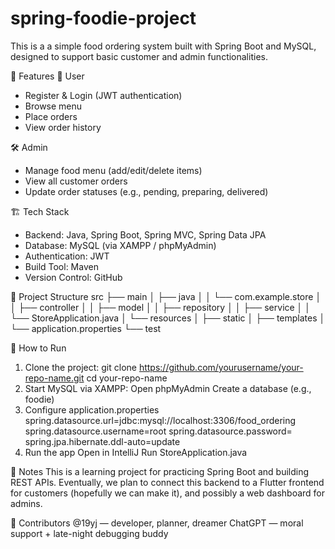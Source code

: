 # spring-foodie-project
This is a a simple food ordering system built with Spring Boot and MySQL, designed to support basic customer and admin functionalities.

🚀 Features
👤 User
- Register & Login (JWT authentication)
- Browse menu
- Place orders
- View order history

🛠️ Admin
- Manage food menu (add/edit/delete items)
- View all customer orders
- Update order statuses (e.g., pending, preparing, delivered)

🏗️ Tech Stack
- Backend: Java, Spring Boot, Spring MVC, Spring Data JPA
- Database: MySQL (via XAMPP / phpMyAdmin)
- Authentication: JWT
- Build Tool: Maven
- Version Control: GitHub

📁 Project Structure
src
├── main
│   ├── java
│   │   └── com.example.store
│   │       ├── controller
│   │       ├── model
│   │       ├── repository
│   │       ├── service
│   │       └── StoreApplication.java
│   └── resources
│       ├── static
│       ├── templates
│       └── application.properties
└── test

🧠 How to Run
1. Clone the project:
     git clone https://github.com/yourusername/your-repo-name.git
     cd your-repo-name
2. Start MySQL via XAMPP:
     Open phpMyAdmin
     Create a database (e.g., foodie)
3. Configure application.properties
    spring.datasource.url=jdbc:mysql://localhost:3306/food_ordering
    spring.datasource.username=root
    spring.datasource.password=
    spring.jpa.hibernate.ddl-auto=update
4. Run the app
    Open in IntelliJ
    Run StoreApplication.java

📌 Notes
This is a learning project for practicing Spring Boot and building REST APIs.
Eventually, we plan to connect this backend to a Flutter frontend for customers (hopefully we can make it), and possibly a web dashboard for admins.


🙌 Contributors
@19yj — developer, planner, dreamer 
ChatGPT — moral support + late-night debugging buddy
